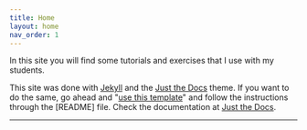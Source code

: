 ```yaml
---
title: Home
layout: home
nav_order: 1
---
```


In this site you will find some tutorials and exercises that I use with my students. 

This site was done with [Jekyll] and the [Just the Docs] theme. If you want to do the same, go ahead and "[use this template]" and follow the instructions through the [README] file. Check the documentation at [Just the Docs].

----


[Just the Docs]: https://just-the-docs.github.io/just-the-docs/
[Jekyll]: https://jekyllrb.com
[GitHub Pages / Actions workflow]: https://github.blog/changelog/2022-07-27-github-pages-custom-github-actions-workflows-beta/
[use this template]: https://github.com/just-the-docs/just-the-docs-template/generate

